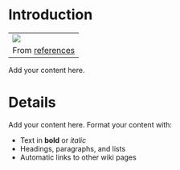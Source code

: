 # Introduction #

<table><tr><td><a href='http://picasaweb.google.com/lh/photo/tw-q6GXOLNiujnELGwOiyA?feat=embedwebsite'><img src='http://lh3.ggpht.com/_XQ0vbXkszcw/Sip1BR4LjoI/AAAAAAAAAN4/NdUErFfufog/s144/P1010006.JPG' /></a></td></tr><tr><td>From <a href='http://picasaweb.google.com/G.Andrew.Stone/References?feat=embedwebsite'>references</a></td></tr></table>

Add your content here.


# Details #

Add your content here.  Format your content with:
  * Text in **bold** or _italic_
  * Headings, paragraphs, and lists
  * Automatic links to other wiki pages